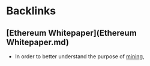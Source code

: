 
# Backlinks
## [Ethereum Whitepaper](Ethereum Whitepaper.md)
- In order to better understand the purpose of [mining](mining.md),

